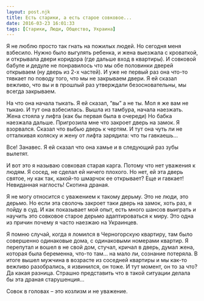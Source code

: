 ```yaml
---
layout: post.njk
title: Есть старики, а есть старое совковое...
date: 2016-03-23 16:01:33
tags: [Старики, Люди, Общество, Украина]
---
```


Я не люблю просто так гнать на пожилых людей. Но сегодня меня взбесило. Нужно было выгулять ребенка, и жена выезжала с кроваткой, и открывала двери коридора (где дальше вход в квартиры). И совковой бабуле и дедуле не понравилось что мы обе половинки дверей открываем (ну дверь из 2-х частей). И уже не первый раз она что-то тявкает по поводу того, что мы не закрываем двери. Я ей сказал вежливо, что вы и в прошлый раз утверждали безосновательны, мы всегда закрываем. 

На что она начала тыкать. Я ей сказал, “вы” а не ты. Мол я же вам не тыкаю. И тут она взбесилась. Вышла из тамбура, начала наезжать. Жена стояла у лифта (как бы первая была в очереди) Но бабка наезжала дальше. Пригрозила мне что закроет дверь на замок. Я взорвался. Сказал что выбью дверь к чертям. И тут она чуть ли не отталкивая коляску и жену от лифта зарядила: что ты гавкаешь…

Все! Занавес. Я ей сказал что она хамье и в следующий раз зубы вылетят. 

И вот это я называю совковая старая карга. Потому что нет уважения к людям. Я сосед, не сделал ей ничего плохого. Но нет, ей эта дверь святое, ну как так, какой-то шмарчок ее открывает? Еще и гавкает! Невиданная наглость! Скотина драная. 

Я не могу относится с уважением к такому дерьму. Это не люди, это дерьмо. Но если эта сволочь закроет таки дверь на замок, хоть раз, я пойду в суд. И как показывает мой опыт, есть много шансов выиграть и научить это совковое старое дерьмо адаптироваться к миру. Это одна из причин почему я часто наезжаю на Украинцев. 

Я помню случай, когда я ломился в Черногорскую квартиру, там было совершенно одинаковые дома, с одинаковыми номерами квартир. Я перепутал и вошел в не свой дом, стучал, кричал в дверь, думал жена, которая была беременна, что-то там… на мало ли, сознание потеряла. В итоге вышел мужчина в возрасте из соседней квартиры и мы как-то вежливо разобрались, я извинился, он тоже. И тут момент, он то за что? Да какая разница. Страшно представить что в такой ситуации делала бы эта драная старушенция…

Совок в головах – это козлизм и не уважение. 